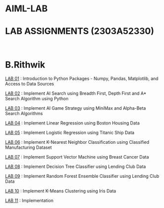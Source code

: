# AIML-LAB
<h1>LAB ASSIGNMENTS (2303A52330)</h1><br>
<h1>B.Rithwik</h1>

<body>
  
<a href="https://github.com/RickyBandi/AIML-LAB/blob/main/LAB/Week%201.ipynb">LAB 01</a> : Introduction to Python Packages - Numpy, Pandas, Matplotlib, and Access to Data Sources

<a href="https://github.com/RickyBandi/AIML-LAB/blob/main/LAB/Week%202%20(Aug%2014)%20%5BAIML%5D.ipynb">LAB 02</a> : Implement AI Search using Breadth First, Depth First and A* Search Algorithm using Python

<a href="https://github.com/RickyBandi/AIML-LAB/blob/main/LAB/Week%203.ipynb">LAB 03</a> : Implement AI Game Strategy using MiniMax and Alpha-Beta Search Algorithms 

<a href="https://github.com/RickyBandi/AIML-LAB/blob/main/LAB/Week%204.ipynb">LAB 04</a> : Implement Linear Regression using Boston Housing Data

<a href="https://github.com/RickyBandi/AIML-LAB/blob/main/LAB/Week%205.ipynb">LAB 05</a> :  Implement Logistic Regression using Titanic Ship Data

<a href="https://github.com/RickyBandi/AIML-LAB/blob/main/LAB/Week%206.ipynb">LAB 06</a> : Implement K-Nearest Neighbor Classification using Classified Manufacturing Dataset

<a href="https://github.com/RickyBandi/AIML-LAB/blob/main/LAB/Week%207.ipynb">LAB 07</a> : Implement Support Vector Machine using Breast Cancer Data

<a href="https://github.com/RickyBandi/AIML-LAB/blob/main/LAB/Week_8.ipynb">LAB 08</a> : Implement Decision Tree Classifier using Lending Club Data

<a href="https://github.com/RickyBandi/AIML-LAB/blob/main/LAB/Week%209.ipynb">LAB 09</a> : Implement Random Forest Ensemble Classifier using Lending Club Data

<a href="https://github.com/RickyBandi/AIML-LAB/blob/main/LAB/Week%20-%2010%20%5BKMeans%5D.ipynb">LAB 10</a> : Implement K-Means Clustering using Iris Data

<a href="https://github.com/RickyBandi/AIML-LAB/blob/main/LAB/AIML%20Implementation.ipynb">LAB 11</a> : Implementation
</body>
